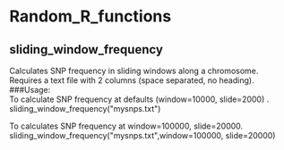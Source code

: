 # Random_R_functions

## sliding_window_frequency   
Calculates SNP frequency in sliding windows along a chromosome.   
Requires a text file with 2 columns (space separated, no heading).   
###Usage:     
To calculate SNP frequency at defaults (window=10000, slide=2000) .   
sliding_window_frequency("mysnps.txt")  

To calculates SNP frequency at window=100000, slide=20000.       
sliding_window_frequency("mysnps.txt",window=100000, slide=20000)     


